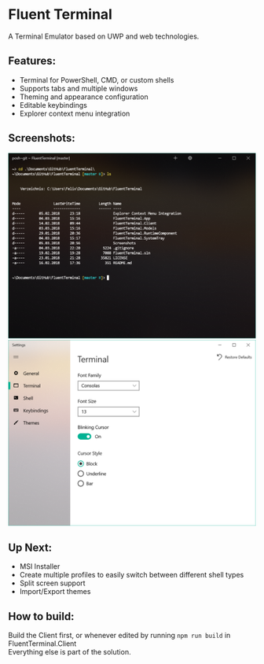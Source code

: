 
# Fluent Terminal
A Terminal Emulator based on UWP and web technologies.

## Features:
- Terminal for PowerShell, CMD, or custom shells
- Supports tabs and multiple windows
- Theming and appearance configuration
- Editable keybindings
- Explorer context menu integration

## Screenshots:
![Terminal window](Screenshots/Terminal.png)
![Settings window](Screenshots/Settings.png)

## Up Next:
- MSI Installer
- Create multiple profiles to easily switch between different shell types
- Split screen support
- Import/Export themes

## How to build:
Build the Client first, or whenever edited by running `npm run build` in FluentTerminal.Client  
Everything else is part of the solution.
